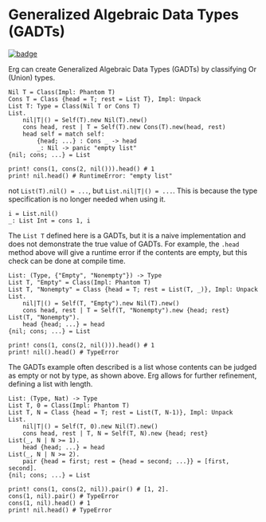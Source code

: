 # Generalized Algebraic Data Types (GADTs)

[![badge](https://img.shields.io/endpoint.svg?url=https%3A%2F%2Fgezf7g7pd5.execute-api.ap-northeast-1.amazonaws.com%2Fdefault%2Fsource_up_to_date%3Fowner%3Derg-lang%26repos%3Derg%26ref%3Dmain%26path%3Ddoc/EN/syntax/type/advanced/GADTs.md%26commit_hash%3D317b5973c354984891523d14a5e6e8f1cc3923ec)](https://gezf7g7pd5.execute-api.ap-northeast-1.amazonaws.com/default/source_up_to_date?owner=erg-lang&repos=erg&ref=main&path=doc/EN/syntax/type/advanced/GADTs.md&commit_hash=317b5973c354984891523d14a5e6e8f1cc3923ec)

Erg can create Generalized Algebraic Data Types (GADTs) by classifying Or (Union) types.

```erg
Nil T = Class(Impl: Phantom T)
Cons T = Class {head = T; rest = List T}, Impl: Unpack
List T: Type = Class(Nil T or Cons T)
List.
    nil|T|() = Self(T).new Nil(T).new()
    cons head, rest | T = Self(T).new Cons(T).new(head, rest)
    head self = match self:
        {head; ...} : Cons _ -> head
        _: Nil -> panic "empty list"
{nil; cons; ...} = List

print! cons(1, cons(2, nil())).head() # 1
print! nil.head() # RuntimeError: "empty list"
```

not `List(T).nil() = ...`, but `List.nil|T|() = ...`. This is because the type specification is no longer needed when using it.

```erg
i = List.nil()
_: List Int = cons 1, i
```

The `List T` defined here is a GADTs, but it is a naive implementation and does not demonstrate the true value of GADTs.
For example, the `.head` method above will give a runtime error if the contents are empty, but this check can be done at compile time.

```erg
List: (Type, {"Empty", "Nonempty"}) -> Type
List T, "Empty" = Class(Impl: Phantom T)
List T, "Nonempty" = Class {head = T; rest = List(T, _)}, Impl: Unpack
List.
    nil|T|() = Self(T, "Empty").new Nil(T).new()
    cons head, rest | T = Self(T, "Nonempty").new {head; rest}
List(T, "Nonempty").
    head {head; ...} = head
{nil; cons; ...} = List

print! cons(1, cons(2, nil())).head() # 1
print! nil().head() # TypeError
```

The GADTs example often described is a list whose contents can be judged as empty or not by type, as shown above.
Erg allows for further refinement, defining a list with length.

```erg
List: (Type, Nat) -> Type
List T, 0 = Class(Impl: Phantom T)
List T, N = Class {head = T; rest = List(T, N-1)}, Impl: Unpack
List.
    nil|T|() = Self(T, 0).new Nil(T).new()
    cons head, rest | T, N = Self(T, N).new {head; rest}
List(_, N | N >= 1).
    head {head; ...} = head
List(_, N | N >= 2).
    pair {head = first; rest = {head = second; ...}} = [first, second].
{nil; cons; ...} = List

print! cons(1, cons(2, nil)).pair() # [1, 2].
cons(1, nil).pair() # TypeError
cons(1, nil).head() # 1
print! nil.head() # TypeError
```
